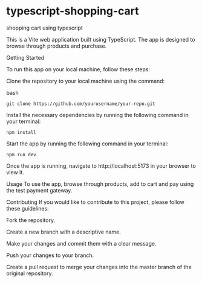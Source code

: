 # typescript-shopping-cart
shopping cart using typescript

This is a Vite web application built using TypeScript. The app is designed to browse through products and purchase.

Getting Started

To run this app on your local machine, follow these steps:

Clone the repository to your local machine using the command:

bash
```
git clone https://github.com/yourusername/your-repo.git
```

Install the necessary dependencies by running the following command in your terminal:
```
npm install
```

Start the app by running the following command in your terminal:
```
npm run dev
```

Once the app is running, navigate to http://localhost:5173 in your browser to view it.

Usage
To use the app, browse through products, add to cart and pay using the test payment gateway.



Contributing
If you would like to contribute to this project, please follow these guidelines:

Fork the repository.

Create a new branch with a descriptive name.

Make your changes and commit them with a clear message.

Push your changes to your branch.

Create a pull request to merge your changes into the master branch of the original repository.

